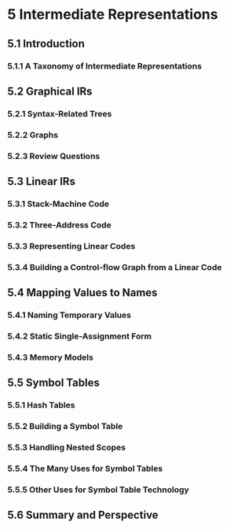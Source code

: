 # 5 Intermediate Representations
## 5.1 Introduction
### 5.1.1 A Taxonomy of Intermediate Representations
## 5.2 Graphical IRs
### 5.2.1 Syntax-Related Trees
### 5.2.2 Graphs
### 5.2.3 Review Questions
## 5.3 Linear IRs
### 5.3.1 Stack-Machine Code
### 5.3.2 Three-Address Code
### 5.3.3 Representing Linear Codes
### 5.3.4 Building a Control-flow Graph from a Linear Code
## 5.4 Mapping Values to Names
### 5.4.1 Naming Temporary Values
### 5.4.2 Static Single-Assignment Form
### 5.4.3 Memory Models
## 5.5 Symbol Tables
### 5.5.1 Hash Tables
### 5.5.2 Building a Symbol Table
### 5.5.3 Handling Nested Scopes
### 5.5.4 The Many Uses for Symbol Tables
### 5.5.5 Other Uses for Symbol Table Technology
## 5.6 Summary and Perspective
